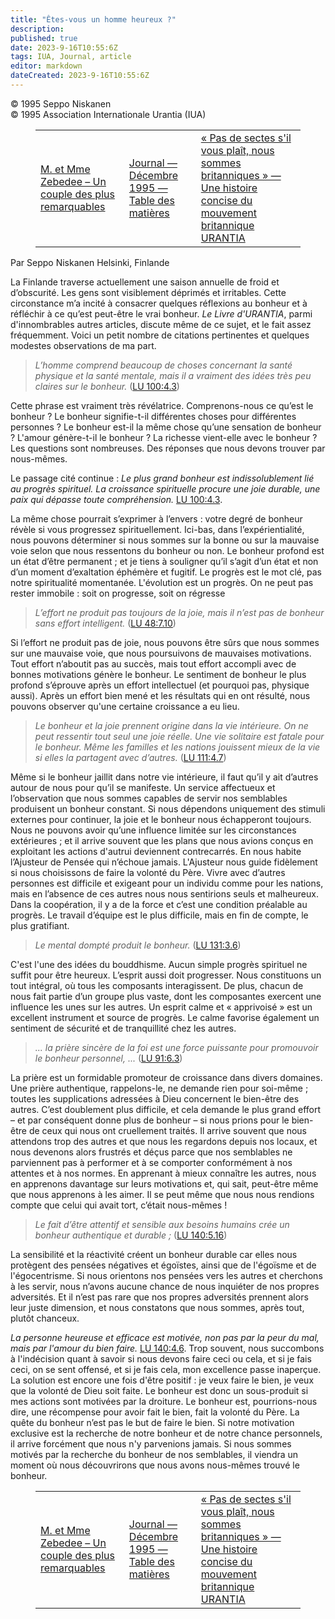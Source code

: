 ```yaml
---
title: "Êtes-vous un homme heureux ?"
description: 
published: true
date: 2023-9-16T10:55:6Z
tags: IUA, Journal, article
editor: markdown
dateCreated: 2023-9-16T10:55:6Z
---
```


<p class="v-card v-sheet theme--light grey lighten-3 px-2">© 1995 Seppo Niskanen<br>© 1995 Association Internationale Urantia (IUA)</p>
<figure class="table chapter-navigator">
  <table>
    <tbody>
      <tr>
        <td>
        <a href="/fr/article/Carole_Jett/Mr_and_Mrs_Zebedee">
          <span class="mdi mdi-arrow-left-drop-circle"></span><span class="pl-2">M. et Mme Zebedee – Un couple des plus remarquables</span>
        </a>
        </td>
        <td>
        <a href="/fr/index/articles_iua_journal#journal-décembre-1995">
          <span class="mdi mdi-book-open-variant"></span><span class="pl-2">Journal — Décembre 1995 — Table des matières</span>
        </a>
        </td>
        <td>
        <a href="/fr/article/Chris_Moseley/No_Sects_Please_Were_British">
          <span class="pr-2">« Pas de sectes s'il vous plaît, nous sommes britanniques » — Une histoire concise du mouvement britannique URANTIA</span><span class="mdi mdi-arrow-right-drop-circle"></span>
        </a>
        </td>
      </tr>
    </tbody>
  </table>
</figure>


Par Seppo Niskanen
Helsinki, Finlande

La Finlande traverse actuellement une saison annuelle de froid et d’obscurité. Les gens sont visiblement déprimés et irritables. Cette circonstance m’a incité à consacrer quelques réflexions au bonheur et à réfléchir à ce qu’est peut-être le vrai bonheur. _Le Livre d'URANTIA_, parmi d'innombrables autres articles, discute même de ce sujet, et le fait assez fréquemment. Voici un petit nombre de citations pertinentes et quelques modestes observations de ma part.

> _L’homme comprend beaucoup de choses concernant la santé physique et la santé mentale, mais il a vraiment des idées très peu claires sur le bonheur._ ([LU 100:4.3](/fr/The_Urantia_Book/100#p4_3))

Cette phrase est vraiment très révélatrice. Comprenons-nous ce qu’est le bonheur ? Le bonheur signifie-t-il différentes choses pour différentes personnes ? Le bonheur est-il la même chose qu’une sensation de bonheur ? L'amour génère-t-il le bonheur ? La richesse vient-elle avec le bonheur ? Les questions sont nombreuses. Des réponses que nous devons trouver par nous-mêmes.

Le passage cité continue : _Le plus grand bonheur est indissolublement lié au progrès spirituel. La croissance spirituelle procure une joie durable, une paix qui dépasse toute compréhension._ [LU 100:4.3](/fr/The_Urantia_Book/100#p4_3).

La même chose pourrait s’exprimer à l’envers : votre degré de bonheur révèle si vous progressez spirituellement. Ici-bas, dans l’expérientialité, nous pouvons déterminer si nous sommes sur la bonne ou sur la mauvaise voie selon que nous ressentons du bonheur ou non. Le bonheur profond est un état d’être permanent ; et je tiens à souligner qu’il s’agit d’un état et non d’un moment d’exaltation éphémère et fugitif. Le progrès est le mot clé, pas notre spiritualité momentanée. L'évolution est un progrès. On ne peut pas rester immobile : soit on progresse, soit on régresse

> _L’effort ne produit pas toujours de la joie, mais il n’est pas de bonheur sans effort intelligent._ ([LU 48:7.10](/fr/The_Urantia_Book/48#p7_10))

Si l’effort ne produit pas de joie, nous pouvons être sûrs que nous sommes sur une mauvaise voie, que nous poursuivons de mauvaises motivations. Tout effort n’aboutit pas au succès, mais tout effort accompli avec de bonnes motivations génère le bonheur. Le sentiment de bonheur le plus profond s’éprouve après un effort intellectuel (et pourquoi pas, physique aussi). Après un effort bien mené et les résultats qui en ont résulté, nous pouvons observer qu'une certaine croissance a eu lieu.

> _Le bonheur et la joie prennent origine dans la vie intérieure. On ne peut ressentir tout seul une joie réelle. Une vie solitaire est fatale pour le bonheur. Même les familles et les nations jouissent mieux de la vie si elles la partagent avec d’autres._ ([LU 111:4.7](/fr/The_Urantia_Book/111#p4_7))

Même si le bonheur jaillit dans notre vie intérieure, il faut qu’il y ait d’autres autour de nous pour qu’il se manifeste. Un service affectueux et l’observation que nous sommes capables de servir nos semblables produisent un bonheur constant. Si nous dépendons uniquement des stimuli externes pour continuer, la joie et le bonheur nous échapperont toujours. Nous ne pouvons avoir qu’une influence limitée sur les circonstances extérieures ; et il arrive souvent que les plans que nous avions conçus en exploitant les actions d'autrui deviennent contrecarrés. En nous habite l’Ajusteur de Pensée qui n’échoue jamais. L'Ajusteur nous guide fidèlement si nous choisissons de faire la volonté du Père. Vivre avec d’autres personnes est difficile et exigeant pour un individu comme pour les nations, mais en l’absence de ces autres nous nous sentirions seuls et malheureux. Dans la coopération, il y a de la force et c’est une condition préalable au progrès. Le travail d’équipe est le plus difficile, mais en fin de compte, le plus gratifiant.

> _Le mental dompté produit le bonheur._ ([LU 131:3.6](/fr/The_Urantia_Book/131#p3_6))

C'est l'une des idées du bouddhisme. Aucun simple progrès spirituel ne suffit pour être heureux. L’esprit aussi doit progresser. Nous constituons un tout intégral, où tous les composants interagissent. De plus, chacun de nous fait partie d’un groupe plus vaste, dont les composantes exercent une influence les unes sur les autres. Un esprit calme et « apprivoisé » est un excellent instrument et source de progrès. Le calme favorise également un sentiment de sécurité et de tranquillité chez les autres.

> _... la prière sincère de la foi est une force puissante pour promouvoir le bonheur personnel, ..._ ([LU 91:6.3](/fr/The_Urantia_Book/91#p6_3))

La prière est un formidable promoteur de croissance dans divers domaines. Une prière authentique, rappelons-le, ne demande rien pour soi-même ; toutes les supplications adressées à Dieu concernent le bien-être des autres. C’est doublement plus difficile, et cela demande le plus grand effort – et par conséquent donne plus de bonheur – si nous prions pour le bien-être de ceux qui nous ont cruellement traités. Il arrive souvent que nous attendons trop des autres et que nous les regardons depuis nos locaux, et nous devenons alors frustrés et déçus parce que nos semblables ne parviennent pas à performer et à se comporter conformément à nos attentes et à nos normes. En apprenant à mieux connaître les autres, nous en apprenons davantage sur leurs motivations et, qui sait, peut-être même que nous apprenons à les aimer. Il se peut même que nous nous rendions compte que celui qui avait tort, c’était nous-mêmes !

> _Le fait d’être attentif et sensible aux besoins humains crée un bonheur authentique et durable ;_ ([LU 140:5.16](/fr/The_Urantia_Book/140#p5_16))

La sensibilité et la réactivité créent un bonheur durable car elles nous protègent des pensées négatives et égoïstes, ainsi que de l'égoïsme et de l'égocentrisme. Si nous orientons nos pensées vers les autres et cherchons à les servir, nous n’avons aucune chance de nous inquiéter de nos propres adversités. Et il n’est pas rare que nos propres adversités prennent alors leur juste dimension, et nous constatons que nous sommes, après tout, plutôt chanceux.

_La personne heureuse et efficace est motivée, non pas par la peur du mal, mais par l'amour du bien faire._ [LU 140:4.6](/fr/The_Urantia_Book/140#p4_6). Trop souvent, nous succombons à l'indécision quant à savoir si nous devons faire ceci ou cela, et si je fais ceci, on se sent offensé, et si je fais cela, mon excellence passe inaperçue. La solution est encore une fois d'être positif : je veux faire le bien, je veux que la volonté de Dieu soit faite. Le bonheur est donc un sous-produit si mes actions sont motivées par la droiture. Le bonheur est, pourrions-nous dire, une récompense pour avoir fait le bien, fait la volonté du Père. La quête du bonheur n’est pas le but de faire le bien. Si notre motivation exclusive est la recherche de notre bonheur et de notre chance personnels, il arrive forcément que nous n'y parvenions jamais. Si nous sommes motivés par la recherche du bonheur de nos semblables, il viendra un moment où nous découvrirons que nous avons nous-mêmes trouvé le bonheur.


<figure class="table chapter-navigator">
  <table>
    <tbody>
      <tr>
        <td>
        <a href="/fr/article/Carole_Jett/Mr_and_Mrs_Zebedee">
          <span class="mdi mdi-arrow-left-drop-circle"></span><span class="pl-2">M. et Mme Zebedee – Un couple des plus remarquables</span>
        </a>
        </td>
        <td>
        <a href="/fr/index/articles_iua_journal#journal-décembre-1995">
          <span class="mdi mdi-book-open-variant"></span><span class="pl-2">Journal — Décembre 1995 — Table des matières</span>
        </a>
        </td>
        <td>
        <a href="/fr/article/Chris_Moseley/No_Sects_Please_Were_British">
          <span class="pr-2">« Pas de sectes s'il vous plaît, nous sommes britanniques » — Une histoire concise du mouvement britannique URANTIA</span><span class="mdi mdi-arrow-right-drop-circle"></span>
        </a>
        </td>
      </tr>
    </tbody>
  </table>
</figure>
